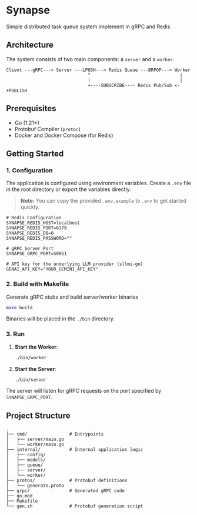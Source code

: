 # Synapse

Simple distributed task queue system implement in gRPC and Redis

## Architecture

The system consists of two main components: a `server` and a `worker`.

```
Client ---gRPC---> Server ---LPUSH---> Redis Queue ---BRPOP---> Worker
                               ^                                  |
                               |                                  |
                               +----SUBSCRIBE---- Redis Pub/Sub <-+PUBLISH
```

## Prerequisites

- Go (1.21+)
- Protobuf Compiler (`protoc`)
- Docker and Docker Compose (for Redis)

## Getting Started

### 1. Configuration

The application is configured using environment variables. Create a `.env` file in the root directory or export the variables directly.

> **Note:** You can copy the provided `.env.example` to `.env` to get started quickly.

```dotenv
# Redis Configuration
SYNAPSE_REDIS_HOST=localhost
SYNAPSE_REDIS_PORT=6379
SYNAPSE_REDIS_DB=0
SYNAPSE_REDIS_PASSWORD=""

# gRPC Server Port
SYNAPSE_GRPC_PORT=50051

# API key for the underlying LLM provider (sllmi-go)
GENAI_API_KEY="YOUR_GEMINI_API_KEY"
```

### 2. Build with Makefile

Generate gRPC stubs and build server/worker binaries

```sh
make build
```

Binaries will be placed in the `./bin` directory.

### 3. Run

1.  **Start the Worker**:
    ```sh
    ./bin/worker
    ```
2.  **Start the Server**:
    ```sh
    ./bin/server
    ```

The server will listen for gRPC requests on the port specified by `SYNAPSE_GRPC_PORT`.

## Project Structure

```
.
├── cmd/                # Entrypoints
│   ├── server/main.go
│   └── worker/main.go
├── internal/           # Internal application logic
│   ├── config/
│   ├── models/
│   ├── queue/
│   ├── server/
│   └── worker/
├── protos/             # Protobuf definitions
│   └── generate.proto
├── grpc/               # Generated gRPC code
├── go.mod
├── Makefile
└── gen.sh              # Protobuf generation script
```
